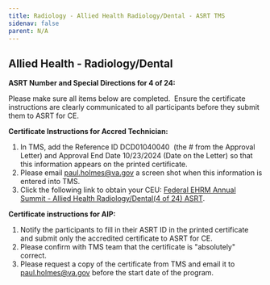 ```yaml
---
title: Radiology - Allied Health Radiology/Dental - ASRT TMS
sidenav: false
parent: N/A
---
```

## **Allied Health - Radiology/Dental**

**ASRT Number and Special Directions for 4 of 24:**

Please make sure all items below are completed.  Ensure the certificate instructions are clearly communicated to all participants before they submit them to ASRT for CE.

**Certificate Instructions for Accred Technician:**

1. In TMS, add the Reference ID DCD01040040  (the # from the Approval Letter) and Approval End Date 10/23/2024 (Date on the Letter) so that this information appears on the printed certificate.
1. Please email [paul.holmes@va.gov](mailto:paul.holmes@va.gov) a screen shot when this information is entered into TMS.
1. Click the following link to obtain your CEU: [Federal EHRM Annual Summit - Allied Health Radiology/Dental(4 of 24) ASRT](https://va-hcm03.ns2cloud.com/learning/user/deeplink.do?linkId=ITEM_DETAILS&componentID=131013958&componentTypeID=VA&fromSF=Y&revisionDate=1723521600000#/7A319900A546FC131900720677B92EA7).

**Certificate instructions for AIP:**

1. Notify the participants to fill in their ASRT ID in the printed certificate and submit only the accredited certificate to ASRT for CE.
1. Please confirm with TMS team that the certificate is "absolutely" correct.
1. Please request a copy of the certificate from TMS and email it to [paul.holmes@va.gov](mailto:paul.holmes@va.gov) before the start date of the program.




